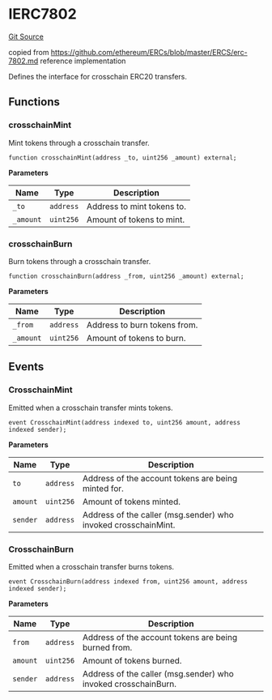 # IERC7802
[Git Source](https://github.com/VerisLabs/kToken/blob/106bb3d6000277e5445cb27a912aae110bd01f57/src/interfaces/IERC7802.sol)

copied from https://github.com/ethereum/ERCs/blob/master/ERCS/erc-7802.md reference implementation

Defines the interface for crosschain ERC20 transfers.


## Functions
### crosschainMint

Mint tokens through a crosschain transfer.


```solidity
function crosschainMint(address _to, uint256 _amount) external;
```
**Parameters**

|Name|Type|Description|
|----|----|-----------|
|`_to`|`address`|    Address to mint tokens to.|
|`_amount`|`uint256`|Amount of tokens to mint.|


### crosschainBurn

Burn tokens through a crosschain transfer.


```solidity
function crosschainBurn(address _from, uint256 _amount) external;
```
**Parameters**

|Name|Type|Description|
|----|----|-----------|
|`_from`|`address`|  Address to burn tokens from.|
|`_amount`|`uint256`|Amount of tokens to burn.|


## Events
### CrosschainMint
Emitted when a crosschain transfer mints tokens.


```solidity
event CrosschainMint(address indexed to, uint256 amount, address indexed sender);
```

**Parameters**

|Name|Type|Description|
|----|----|-----------|
|`to`|`address`|      Address of the account tokens are being minted for.|
|`amount`|`uint256`|  Amount of tokens minted.|
|`sender`|`address`|  Address of the caller (msg.sender) who invoked crosschainMint.|

### CrosschainBurn
Emitted when a crosschain transfer burns tokens.


```solidity
event CrosschainBurn(address indexed from, uint256 amount, address indexed sender);
```

**Parameters**

|Name|Type|Description|
|----|----|-----------|
|`from`|`address`|    Address of the account tokens are being burned from.|
|`amount`|`uint256`|  Amount of tokens burned.|
|`sender`|`address`|  Address of the caller (msg.sender) who invoked crosschainBurn.|

